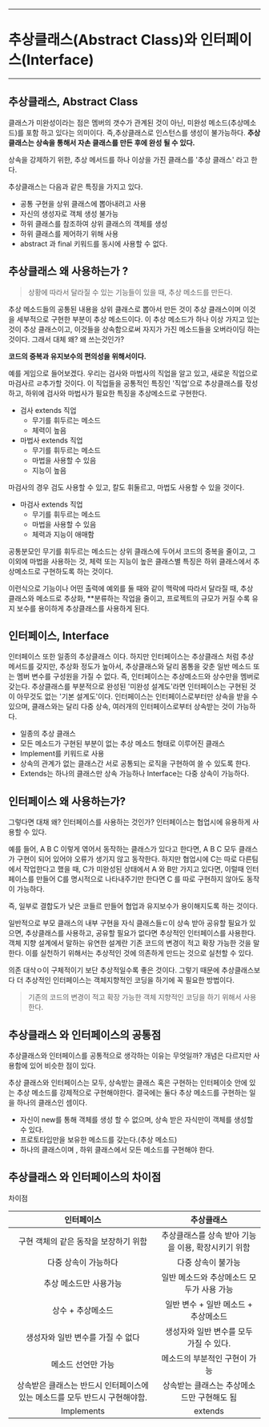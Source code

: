 
* * * 
# 추상클래스(Abstract Class)와 인터페이스(Interface)

* * *

## 추상클래스, Abstract Class 
클래스가 미완성이라는 점은 멤버의 갯수가 관계된 것이 아닌, 미완성 메소드(추상메소드)를 포함 하고 있다는 의미이다. 즉,추상클래스로 인스턴스를 생성이
불가능하다. **추상클래스는 상속을 통해서 자손 클래스를 만든 후에 완성 될 수 있다.**


상속을 강제하기 위한, 추상 메서드를 하나 이상을 가진 클래스를 '추상 클래스' 라고 한다.

추상클래스는 다음과 같은 특징을 가지고 있다.

- 공통 구현을 상위 클래스에 뽑아내려고 사용
- 자신의 생성자로 객체 생성 불가능
- 하위 클래스를 참조하여 상위 클래스의 객체를 생성
- 하위 클래스를 제어하기 위해 사용
- abstract 과 final 키워드를 동시에 사용할 수 없다.

## 추상클래스 왜 사용하는가 ?
> 상황에 따라서 달라질 수 있는 기능들이 있을 때, 추상 메소드를 만든다.

추상 메소드들의 공통된 내용을 상위 클래스로 뽑아서 만든 것이 추상 클래스이며 이것을 세부적으로 구현한 부분이 추상 메소드이다. 이 추상 메소드가 하나 이상
가지고 있는 것이 추상 클래스이고, 이것들을 상속함으로써 자지가 가진 메소드들을 오버라이딩 하는것이다. 그래서 대체 왜? 왜 쓰는것인가?

**코드의 중복과 유지보수의 편의성을 위해서이다.**

예를 게임으로 들어보겠다. 우리는 검사와 마법사의 직업을 알고 있고, 새로운 직업으로 마검사르 ㄹ추가할 것이다.
이 직업들을 공통적인 특징인 '직업'으로 추상클래스를 잓성하고, 하위에 검사와 마법사가 필요한 특징을 추상메소드로 구현한다.

+ 검사 extends 직업
    - 무기를 휘두르는 메소드
    - 체력이 높음
+ 마법사 extends 직업
    - 무기를 휘두르는 메소드
    - 마법을 사용할 수 있음
    - 지능이 높음

마검사의 경우 검도 사용할 수 있고, 칼도 휘둘르고, 마법도 사용할 수 있을 것이다.

+ 마검사 extends 직업
    - 무기를 휘두르는 메소드
    - 마법을 사용할 수 있음
    - 체력과 지능이 애매함
    
공통분모인 무기를 휘두르는 메소드는 상위 클래스에 두어서 코드의 중복을 줄이고, 그 이외에 마법을 사용하는 것, 체력 또는 지능이 높은 클래스별 특징은 
하위 클래스에서 추상메소드로 구현하도록 하는 것이다.

이런식으로 기능이나 어떤 출력에 예외를 둘 때와 같이 맥락에 따라서 달라질 때, 추상 클래스와 메소드로 추상화, **분류하는 작업을 줄이고, 프로젝트의 규모가
커질 수록 유지 보수를 용이하게 추상클래스를 사용하게 된다.             

## 인터페이스, Interface

인터페이스 또한 일종의 추상클래스 이다. 하지만 인터페이스는 추상클래스 처럼 추상 메서드를 갖지만, 추상화 정도가 높아서, 추상클래스와 달리 몸통을 
갖춘 일반 메소드 또는 멤버 변수를 구성원을 가질 수 없다. 즉, 인터페이스는 추상메소드와 상수만을 멤버로 갖는다. 추상클래스를 부분적으로 완성된 '미완성 설계도'라면
인터페이스는 구현된 것이 아무것도 없는 '기본 설계도'이다. 인터페이스는 인터페이스로부터만 상속을 받을 수 있으며, 클래스와는 달리 다중 상속, 여러개의 인터페이스로부터
상속받는 것이 가능하다.

- 일종의 추상 클래스
- 모든 메소드가 구현된 부분이 없는 추상 메소드 형태로 이루어진 클래스
- Implement를 키워드로 사용
- 상속의 관계가 없는 클래스간 서로 공통되는 로직을 구현하여 쓸 수 있도록 한다.
- Extends는 하나의 클래스만 상속 가능하나 Interface는 다중 상속이 가능하다.


## 인터페이스 왜 사용하는가?

그렇다면 대채 왜? 인터페이스를 사용하는 것인가? 인터페이스는 협업시에 유용하게 사용할 수 있다.

예를 들어, A B C 이렇게 엮어서 동작하는 클래스가 있다고 한다면, A B C 모두 클래스가 구현이 되어 있어야 오류가 생기지 않고 동작한다. 하지만 
협업시에 C는 따로 다른팀에서 작업한다고 했을 때, C가 미완성된 상태에서 A 와 B만 가지고 있다면, 이럴때 인터페이스를 만들어 C를 명시적으로 나타내주기만 
한다면 C 를 따로 구현하지 않아도 동작이 가능하다.

즉, 일부로 결합도가 낮은 코들르 만들어 협업과 유지보수가 용이해지도록 하는 것이다.

일반적으로 부모 클래스의 내부 구현을 자식 클래스들ㄷ이 상속 받아 공유할 필요가 있으면, 추상클래스를 사용하고, 공유할 필요가 없다면 추상적인 인터페이스를
사용한다. 객체 지향 설계에서 말하는 유연한 설계란 기존 코드의 변경이 적고 확장 가능한 것을 말한다. 이를 실천하기 위해서는 추상적인 것에 의존하게 만드는 것으로 
실천할 수 있다. 

의존 대삭ㅇ이 구체적이기 보단 추상적일수록 좋은 것이다. 그렇기 때문에 추상클래스보다 더 추상적인 인터페이스는 객체지향적인 코딩을 하기에 꼭 필요한 방법이다.

> 기존의 코드의 변경이 적고 확장 가능한 객체 지향적인 코딩을 하기 위해서 사용한다.

## 추상클래스 와 인터페이스의 공통점
추상클래스와 인터페이스를 공통적으로 생각하는 이유는 무엇일까? 개념은 다르지만 사용함에 있어 비슷한 점이 있다.

추상 클래스와 인터페이스는 모두, 상속받는 클래스 혹은 구현하는 인터페이슷 안에 있는 추상 메소드를 강제적으로 구현해야한다. 결국에는 둘다 추상 메소드를 구현하는
일을 하나의 클래스인 셈이다.

- 자신이 new를 통해 객체를 생성 할 수 없으며, 상속 받은 자식만이 객체를 생성할 수 있다.
- 프로토타입만을 보유한 메소드를 갖는다.(추상 메소드)
- 하나의 클래스이며 , 하위 클래스에서 모든 메소드를 구현해야 한다.


## 추상클래스 와 인터페이스의 차이점 
차이점

| 인터페이스 | 추상클래스 |
:----:| :----: 
구현 객체의 같은 동작을 보장하기 위함 | 추상클래스를 상속 받아 기능을 이용, 확장시키기 위함
다중 상속이 가능하다 | 다중 상속이 불가능
추상 메소드만 사용가능 | 일반 메소드와 추상메소드 모두가 사용 가능
상수 + 추상메소드 | 일반 변수 + 일반 메소드 + 추상메소드
생성자와 일반 변수를 가질 수 없다 | 생성자와 일반 변수를 모두 가질 수 있다.
메소드 선언만 가능 | 메소드의 부분적인 구현이 가능
상속받은 클래스는 반드시 인터페이스에 있는 메소드를 모두 반드시 구현해야함. | 상속받는 클래스는 추상메소드만 구현해도 됨
Implements  | extends
